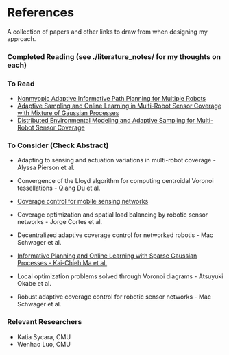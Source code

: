 # References

A collection of papers and other links to draw from when designing my approach.

### Completed Reading (see ./literature_notes/ for my thoughts on each)

### To Read
* [Nonmyopic Adaptive Informative Path Planning for Multiple Robots](https://www.ijcai.org/Proceedings/09/Papers/306.pdf "link to pdf")
* [Adaptive Sampling and Online Learning in Multi-Robot Sensor Coverage with Mixture of Gaussian Processes](https://www.ri.cmu.edu/wp-content/uploads/2018/08/ICRA18_AdaSam_Coverage.pdf "link to pdf")
* [Distributed Environmental Modeling and Adaptive Sampling for Multi-Robot Sensor Coverage](http://delivery.acm.org/10.1145/3340000/3331862/p1488-luo.pdf?ip=143.232.65.236&id=3331862&acc=ACTIVE%20SERVICE&key=F82E6B88364EF649%2EEA76AD5B95F3C532%2E4D4702B0C3E38B35%2E4D4702B0C3E38B35&__acm__=1565979938_bdb296df9eb427a339cce644924b3b47 "link to pdf")


### To Consider (Check Abstract)
* Adapting to sensing and actuation variations in multi-robot coverage - Alyssa Pierson et al.
* Convergence of the Lloyd algorithm for computing centroidal Voronoi tessellations - Qiang Du et al.
* [Coverage control for mobile sensing networks](http://web.mit.edu/~jadbabai/www/ESE680/Bullo%20-%20coverage%20control%20for%20mobile%20networks%20-%202002j-cmkb.pdf "link to pdf")
* Coverage optimization and spatial load balancing by robotic sensor networks - Jorge Cortes et al.
* Decentralized adaptive coverage control for networked robotis - Mac Schwager et al.
* [Informative Planning and Online Learning with Sparse Gaussian Processes - Kai-Chieh Ma et al.](https://arxiv.org/pdf/1609.07560.pdf "link to pdf")
* Local optimization problems solved through Voronoi diagrams - Atsuyuki Okabe et al.

* Robust adaptive coverage control for robotic sensor networks - Mac Schwager et al.

### Relevant Researchers
* Katia Sycara, CMU
* Wenhao Luo, CMU